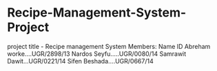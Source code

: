 # Recipe-Management-System-Project
project title - Recipe management System
Members:
Name               ID
Abreham worke....UGR/2898/13
Nardos Seyfu.....UGR/0080/14
Samrawit Dawit...UGR/0221/14
Sifen Beshada....UGR/0667/14
